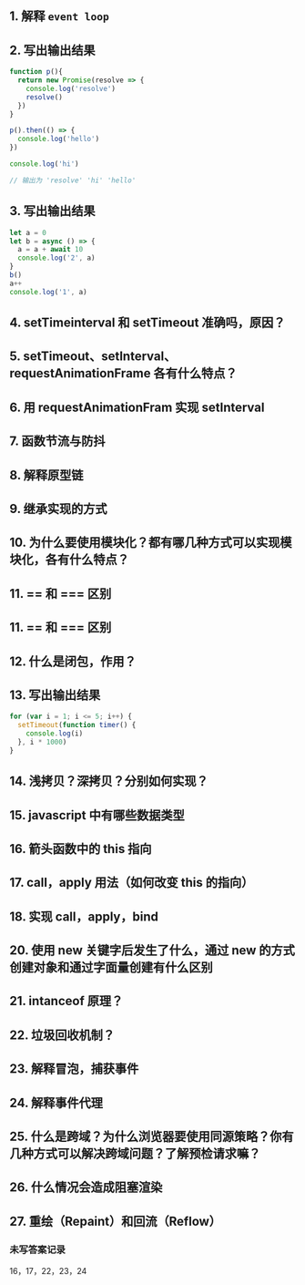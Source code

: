 ## 1. 解释 `event loop`
## 2. 写出输出结果
```js
function p(){
  return new Promise(resolve => {
    console.log('resolve')
    resolve()
  })
}

p().then(() => {
  console.log('hello')
})

console.log('hi')

// 输出为 'resolve' 'hi' 'hello'
```
## 3. 写出输出结果
```js
let a = 0
let b = async () => {
  a = a + await 10
  console.log('2', a) 
}
b()
a++
console.log('1', a)
```
## 4. setTimeinterval 和 setTimeout 准确吗，原因？
## 5. setTimeout、setInterval、requestAnimationFrame 各有什么特点？
## 6. 用 requestAnimationFram 实现 setInterval
## 7. 函数节流与防抖
## 8. 解释原型链
## 9. 继承实现的方式
## 10. 为什么要使用模块化？都有哪几种方式可以实现模块化，各有什么特点？
## 11. == 和 === 区别
## 11. == 和 === 区别
## 12. 什么是闭包，作用？
## 13. 写出输出结果
```js
for (var i = 1; i <= 5; i++) {
  setTimeout(function timer() {
    console.log(i)
  }, i * 1000)
}
```
## 14. 浅拷贝？深拷贝？分别如何实现？
## 15. javascript 中有哪些数据类型
## 16. 箭头函数中的 this 指向
## 17. call，apply 用法（如何改变 this 的指向）
## 18. 实现 call，apply，bind 
## 20. 使用 new 关键字后发生了什么，通过 new 的方式创建对象和通过字面量创建有什么区别
## 21. intanceof 原理？
## 22. 垃圾回收机制？
## 23. 解释冒泡，捕获事件
## 24. 解释事件代理
## 25. 什么是跨域？为什么浏览器要使用同源策略？你有几种方式可以解决跨域问题？了解预检请求嘛？
## 26. 什么情况会造成阻塞渲染
## 27. 重绘（Repaint）和回流（Reflow）


### 未写答案记录
16，17，22，23，24
